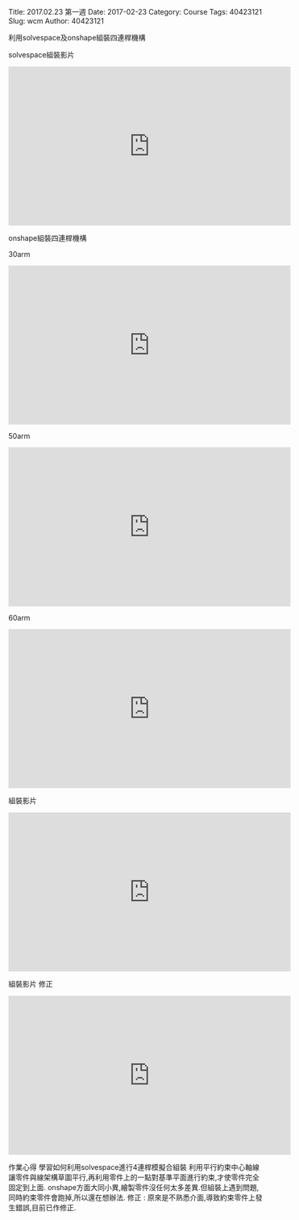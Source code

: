 Title: 2017.02.23 第一週
Date: 2017-02-23
Category: Course
Tags: 40423121
Slug: wcm
Author: 40423121

利用solvespace及onshape組裝四連桿機構

<!-- PELICAN_END_SUMMARY -->

solvespace組裝影片

<iframe width="560" height="315" src="https://www.youtube.com/embed/uMNMCOstOEs" frameborder="0" allowfullscreen></iframe>

onshape組裝四連桿機構

30arm
<iframe width="560" height="315" src="https://www.youtube.com/embed/eTnzHT5B24c" frameborder="0" allowfullscreen></iframe>

50arm
<iframe width="560" height="315" src="https://www.youtube.com/embed/JY5sqfKPMIA" frameborder="0" allowfullscreen></iframe>

60arm
<iframe width="560" height="315" src="https://www.youtube.com/embed/uI8F5R-VBTM" frameborder="0" allowfullscreen></iframe>

組裝影片
<iframe width="560" height="315" src="https://www.youtube.com/embed/6ArbxB2uu14" frameborder="0" allowfullscreen></iframe>

組裝影片 修正
<iframe width="560" height="315" src="https://www.youtube.com/embed/h0K4AJJ4Ep0" frameborder="0" allowfullscreen></iframe>


作業心得
學習如何利用solvespace進行4連桿模擬合組裝
利用平行約束中心軸線讓零件與線架構草圖平行,再利用零件上的一點對基準平面進行約束,才使零件完全固定到上面.
onshape方面大同小異,繪製零件沒任何太多差異.但組裝上遇到問題,同時約束零件會跑掉,所以還在想辦法.
修正 : 原來是不熟悉介面,導致約束零件上發生錯誤,目前已作修正.





